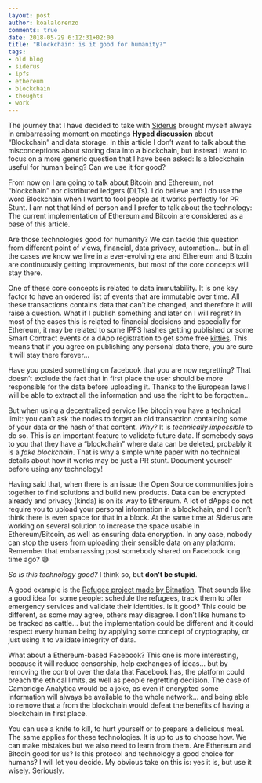 ```yaml
---
layout: post
author: koalalorenzo
comments: true
date: 2018-05-29 6:12:31+02:00
title: "Blockchain: is it good for humanity?"
tags:
- old blog
- siderus
- ipfs
- ethereum
- blockchain
- thoughts
- work
---
```

The journey that I have decided to take with [Siderus](https://siderus.io/)
brought myself always in embarrassing moment on meetings **Hyped discussion**
about “Blockchain” and data storage. In this article I don’t want to talk about
the misconceptions about storing data into a blockchain, but instead I want to
focus on a more generic question that I have been asked: Is a blockchain useful
for human being? Can we use it for good?

From now on I am going to talk about Bitcoin and Ethereum, not “blockchain” nor
distributed ledgers (DLTs). I do believe and I do use the word Blockchain when I
want to fool people as it works perfectly for PR Stunt. I am not that kind of
person and I prefer to talk about the technology: The current implementation of
Ethereum and Bitcoin are considered as a base of this article.

Are those technologies good for humanity? We can tackle this question from
different point of views, financial, data privacy, automation... but in all the
cases we know we live in a ever-evolving era and Ethereum and Bitcoin are
continuously getting improvements, but most of the core concepts will stay
there.

One of these core concepts is related to data immutability. It is one key factor
to have an ordered list of events that are immutable over time. All these
transactions contains data that can’t be changed, and therefore it will raise a
question. What if I publish something and later on I will regret? In most of the
cases this is related to financial decisions and especially for Ethereum, it may
be related to some IPFS hashes getting published or some Smart Contract events
or a dApp registration to get some free [kitties](https://www.cryptokitties.co).
This means that if you agree  on publishing any personal data there, you are
sure it will stay there forever...

Have you posted something on facebook that you are now regretting? That doesn’t
exclude the fact that in first place the user should be more responsible for the
data before uploading it. Thanks to the European laws I will be able to extract
all the information and use the right to be forgotten...

But when using a decentralized service like bitcoin you have a technical limit:
you can’t ask the nodes to forget an old transaction containing some of your
data or the hash of that content. _Why?_ It is *technically impossible* to do
so.  This is an important feature to validate future data. If somebody says to
you that they have a “blockchain” where data can be deleted, probably it is a
_fake blockchain_. That is why a simple white paper with no technical details
about how it works may be just a PR stunt. Document yourself before using any
technology!

Having said that, when there is an issue the Open Source communities joins
together to find solutions and build new products. Data can be encrypted
already and privacy (kinda) is on its way to Ethereum. A lot of dApps do not
require you to upload your personal information in a blockchain, and I don’t
think there is even space for that in a block. At the same time at Siderus are
working on several solution to increase the space usable in Ethereum/Bitcoin,
as well as ensuring data encryption. In any case, nobody can stop the users
from uploading their sensible data on any platform: Remember that embarrassing
post somebody shared on Facebook long time ago? 😅


_So is this technology good?_ I think so, but **don’t be stupid**.

A good example is the [Refugee project made by Bitnation](https://refugees.bitnation.co/).
That sounds like a good idea for some people: schedule the refugees, track them
to offer emergency  services and validate their identities. is it good? This
could be different, as some may agree, others may disagree. I don’t like humans
to be tracked as cattle... but the implementation could be different and it
could respect every human being by applying some concept of cryptography, or
just using it to validate integrity of data.

What about a Ethereum-based Facebook? This one is more interesting, because it
will reduce censorship, help exchanges of ideas... but by removing the control
over the data that Facebook has, the platform could breach the ethical limits,
as well as people regretting decision. The case of Cambridge Analytica would be
a joke, as even if encrypted some information will always be available to the
whole network... and being able to remove that a from the blockchain would
defeat the benefits of having a blockchain in first place.

You can use a knife to kill, to hurt yourself or to prepare a delicious meal.
The same applies for these technologies. It is up to us to choose how. We can
make mistakes but we also need to learn from them. Are Ethereum and Bitcoin
good for us? Is this protocol and technology a good choice for humans? I will
let you decide. My obvious take on this is: yes it is, but use it wisely.
Seriously.
